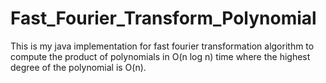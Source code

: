 # Fast_Fourier_Transform_Polynomial
This is my java implementation for fast fourier transformation algorithm to compute the product of polynomials in O(n log n) time where the highest degree of the polynomial is O(n).
